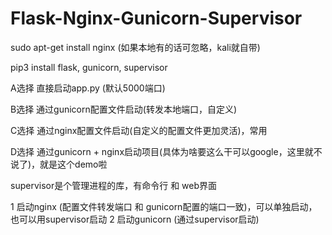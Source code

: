 # Flask-Nginx-Gunicorn-Supervisor

sudo apt-get install nginx (如果本地有的话可忽略，kali就自带)

pip3 install flask, gunicorn, supervisor


A选择 直接启动app.py (默认5000端口) 

B选择 通过gunicorn配置文件启动(转发本地端口，自定义)

C选择 通过nginx配置文件启动(自定义的配置文件更加灵活)，常用

D选择 通过gunicorn + nginx启动项目(具体为啥要这么干可以google，这里就不说了)，就是这个demo啦

supervisor是个管理进程的库，有命令行 和 web界面


1 启动nginx (配置文件转发端口 和 gunicorn配置的端口一致)，可以单独启动，也可以用supervisor启动
2 启动gunicorn (通过supervisor启动)





